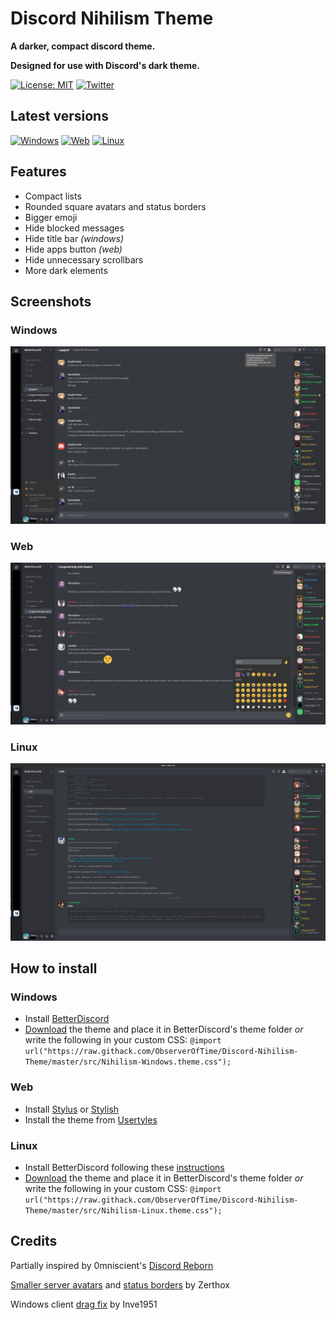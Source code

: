 
# Discord Nihilism Theme

**A darker, compact discord theme.**

**Designed for use with Discord's dark theme.**


[![License: MIT](https://img.shields.io/badge/License-MIT-blue.svg)](./LICENSE)
[![Twitter](https://img.shields.io/badge/Twitter-@chronobserver-696969.svg?logo=twitter)](https://twitter.com/chronobserver)

## Latest versions

[![Windows](https://img.shields.io/badge/Windows-3.02.1-orange.svg)](src/Nihilism-Windows.theme.css)
[![Web](https://img.shields.io/badge/Web-3.02.1-yellow.svg)](src/Nihilism-Web.theme.css)
[![Linux](https://img.shields.io/badge/Linux-3.02-yellowgreen.svg)](src/Nihilism-Linux.theme.css)

## Features
    
- Compact lists
- Rounded square avatars and status borders
- Bigger emoji
- Hide blocked messages
- Hide title bar _(windows)_
- Hide apps button _(web)_
- Hide unnecessary scrollbars
- More dark elements

## Screenshots

### Windows
![Windows](images/windows-screen.png)

### Web
![Web](images/web-screen.png)

### Linux
![Linux](images/linux-screen.png)

## How to install

### Windows
- Install [BetterDiscord](https://betterdiscord.net/home/)
- [Download](http://tiny.cc/nihilism-windows) the theme and place it in BetterDiscord's theme folder _or_ write the following in your custom CSS: `@import url("https://raw.githack.com/ObserverOfTime/Discord-Nihilism-Theme/master/src/Nihilism-Windows.theme.css");`

### Web

- Install [Stylus](https://github.com/openstyles/stylus) or [Stylish](https://github.com/stylish-userstyles/stylish)
- Install the theme from [Usertyles](https://userstyles.org/styles/147291/) 

### Linux
- Install BetterDiscord following these [instructions](https://www.youtube.com/watch?v=h1R2NTX-6C8)
- [Download](http://tiny.cc/nihilism-linux) the theme and place it in BetterDiscord's theme folder _or_ write the following in your custom CSS: `@import url("https://raw.githack.com/ObserverOfTime/Discord-Nihilism-Theme/master/src/Nihilism-Linux.theme.css");`

## Credits

Partially inspired by 0mniscient's [Discord Reborn](https://github.com/0mniscient/Discord-Themes/blob/master/Themes/Discord%20Reborn.theme.css)

[Smaller server avatars](https://github.com/Zerthox/Mini-Discord-Themes/blob/master/themes/SmallerGuilds.theme.css) and [status borders](https://github.com/Zerthox/Mini-Discord-Themes/blob/master/themes/StatusCircles.theme.css) by Zerthox

Windows client [drag fix](https://github.com/Inve1951/BetterDiscordStuff/blob/master/themes/dragfix.theme.css) by Inve1951

